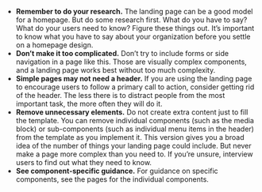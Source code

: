 - **Remember to do your research.** The landing page can be a good model for a homepage. But do some research first. What do you have to say? What do your users need to know? Figure these things out. It’s important to know what you have to say about your organization before you settle on a homepage design.
- **Don’t make it too complicated.** Don’t try to include forms or side navigation in a page like this. Those are visually complex components, and a landing page works best without too much complexity.
- **Simple pages may not need a header.** If you are using the landing page to encourage users to follow a primary call to action, consider getting rid of the header. The less there is to distract people from the most important task, the more often they will do it.
- **Remove unnecessary elements.** Do not create extra content just to fill the template. You can remove individual components (such as the media block) or sub-components (such as individual menu items in the header) from the template as you implement it. This version gives you a broad idea of the number of things your landing page could include. But never make a page more complex than you need to. If you’re unsure, interview users to find out what they need to know.
- **See component-specific guidance.** For guidance on specific components, see the pages for the individual components.
